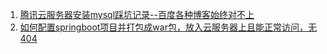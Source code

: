 1. <a href="https://github.com/lizhongzhen11/lizz-blog/issues/21">腾讯云服务器安装mysql踩坑记录--百度各种博客始终对不上</a>
2. <a href="https://github.com/lizhongzhen11/lizz-blog/issues/22">如何配置springboot项目并打包成war包，放入云服务器上且能正常访问，无404</a>
